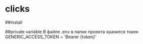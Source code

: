 # clicks

##install

##private variable
В файле .env в папке проекта хранится токен
GENERIC_ACCESS_TOKEN = 'Bearer {token}'
